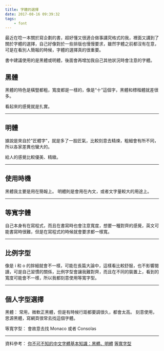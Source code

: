 ```yaml
---
title: 字體的選擇
date: 2017-08-16 09:39:32
tags:
    - font
---
```


最近在唸一本關於寫企劃的書，超好懂又很適合做事講究格式的我，裡面又講到了關於字體的選擇，自己好像對於一些排版也慢慢要求，雖然字體之前都沒有在意，可是在看別人簡報的時候，字體的選擇真的很重要。

<!--more-->

書中建議使用的是黑體或明體，後面會再增加我自己其他狀況時會注意的字體。

## 黑體

黑體的特色是橫豎都粗，寬度都是一樣的，像是“十”這個字，黑體和標楷體就差很多。

看起來的感覺就是扎實。

---

## 明體

據說是來自於"匠體字"，就是多了一股匠氣，比較刻意去精煉，粗細會有所不同，所以各家差異也蠻大的。

給人的感覺比較優美、精緻。

---

## 使用時機

黑體我主要是用在簡報上。
明體則是會用在內文，或者文字量較大的用途上。

---

## 等寬字體

自己本身有在寫程式，而且在書寫時也會注意寬度，想要一種對齊的感覺，英文可能書寫時很難，但是在寫程式的時候就會要求都一樣寬。

---

## 比例字型

像是 i 和 o 的胖細就會不一樣，可能在長篇大論中，這樣看比較舒服，也不影響閱讀，可是自己習慣的關係，比例字型會讓我難對齊，而且在不同的裝置上，看到的寬度可能會不一樣，所以我都刻意使用等寬字型。

---

## 個人字型選擇

黑體：
常用，微軟正黑體，但是有時候行距都要調很久，都會太高。
刻意使用，思源黑體，寫網頁很常去找這個字體。

等寬字型：
會故意去找 Monaco 或者 Consolas

---

資料參考：
[你不可不知的中文字體基本知識：黑體、明體](http://www.heyshow.com/2014/12/31/tip_1368/)
[等寬字型](https://zh.wikipedia.org/wiki/%E7%AD%89%E5%AE%BD%E5%AD%97%E4%BD%93)